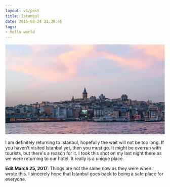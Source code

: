 ```yaml
---
layout: v1/post
title: Istanbul
date: 2015-08-24 21:30:46
tags:
- hello world
---
```

<img class="img-responsive" src="/assets/150824/istanbul.jpg" alt="Galata Bridge">

I am definitely returning to Istanbul, hopefully the wait will not be too long. If you haven't visited Istanbul yet, then you must go. It might be overrun with tourists, but there's a reason for it. I took this shot on my last night there as we were returning to our hotel. It really is a unique place.

**Edit March 25, 2017**: Things are not the same now as they were when I wrote this. I sincerely hope that Istanbul goes back to being a safe place for everyone.